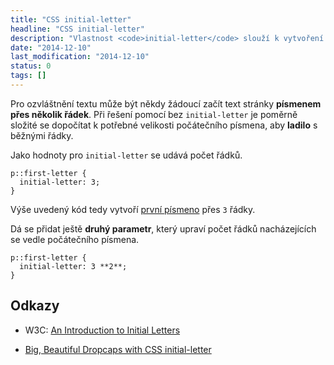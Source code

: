 ```yaml
---
title: "CSS initial-letter"
headline: "CSS initial-letter"
description: "Vlastnost <code>initial-letter</code> slouží k vytvoření prvního písmena přes více řádek."
date: "2014-12-10"
last_modification: "2014-12-10"
status: 0
tags: []
---
```


Pro ozvláštnění textu může být někdy žádoucí začít text stránky **písmenem přes několik řádek**. Při řešení pomocí bez `initial-letter` je poměrně složité se dopočítat k potřebné velikosti počátečního písmena, aby **ladilo** s běžnými řádky.

Jako hodnoty pro `initial-letter` se udává počet řádků.

```
p::first-letter {
  initial-letter: 3;
}
```

Výše uvedený kód tedy vytvoří [první písmeno](/first-letter) přes `3` řádky.

Dá se přidat ještě **druhý parametr**, který upraví počet řádků nacházejících se vedle počátečního písmena.

```
p::first-letter {
  initial-letter: 3 **2**;
}
```

## Odkazy

  - W3C: [An Introduction to Initial Letters](http://dev.w3.org/csswg/css-inline/#sizing-drop-initials)

  - [Big, Beautiful Dropcaps with CSS initial-letter](http://demosthenes.info/blog/961/Big-Beautiful-DropCaps-with-CSS-initial-letter)
